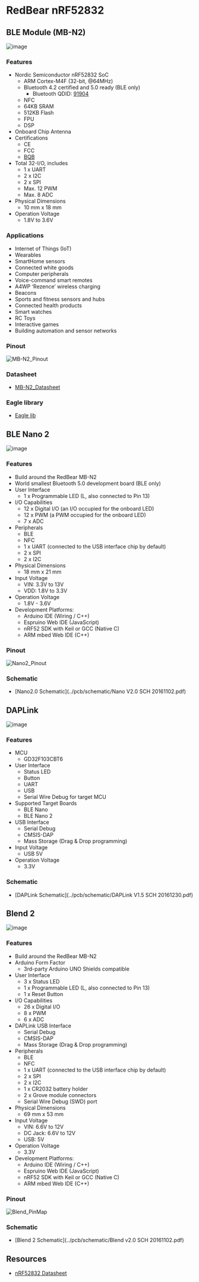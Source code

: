 # RedBear nRF52832


## BLE Module (MB-N2)

![image](images/MB-N2/BLEModule.png)

### Features

* Nordic Semiconductor nRF52832 SoC
    * ARM Cortex-M4F (32-bit, @64MHz)
    * Bluetooth 4.2 certified and 5.0 ready (BLE only)
    	* Bluetooth QDID: [91904](https://www.bluetooth.org/tpg/QLI_viewQDL.cfm?qid=33543)
    * NFC
    * 64KB SRAM
    * 512KB Flash
    * FPU
    * DSP
* Onboard Chip Antenna
* Certifications
    * CE
    * FCC
    * [BQB](https://www.bluetooth.org/tpg/QLI_viewQDL.cfm?qid=33543)
* Total 32-I/O, includes
    * 1 x UART
    * 2 x I2C
    * 2 x SPI
    * Max. 12 PWM
    * Max. 8 ADC
* Physical Dimensions
    * 10 mm x 18 mm
* Operation Voltage
    * 1.8V to 3.6V

### Applications

* Internet of Things (IoT)
* Wearables
* SmartHome sensors
* Connected white goods
* Computer peripherals
* Voice-command smart remotes
* A4WP ‘Rezence’ wireless charging
* Beacons
* Sports and fitness sensors and hubs
* Connected health products
* Smart watches
* RC Toys
* Interactive games
* Building automation and sensor networks

### Pinout

![MB-N2_Pinout](./images/MB-N2/MB-N2_Pinout.png)

### Datasheet

* [MB-N2_Datasheet](../datasheet/MB-N2_Datasheet.pdf)

### Eagle library

* [Eagle lib](../pcb/eagle)


## BLE Nano 2

![image](images/Nano2/Nano2.png)

### Features

* Build around the RedBear MB-N2
* World smallest Bluetooth 5.0 development board (BLE only)
* User Interface
    * 1 x Programmable LED (L, also connected to Pin 13)
* I/O Capabilities
    * 12 x Digital I/O (an I/O occupied for the onboard LED)
    * 12 x PWM (a PWM occupied for the onboard LED)
    * 7 x ADC
* Peripherals
    * BLE
    * NFC
    * 1 x UART (connected to the USB interface chip by default)
    * 2 x SPI
    * 2 x I2C
* Physical Dimensions
    * 18 mm x 21 mm
* Input Voltage
    * VIN: 3.3V to 13V
    * VDD: 1.8V to 3.3V
* Operation Voltage
    * 1.8V - 3.6V
* Development Platforms:
    * Arduino IDE (Wiring / C++)
    * Espruino Web IDE (JavaScript)
    * nRF52 SDK with Keil or GCC (Native C)
    * ARM mbed Web IDE (C++)

### Pinout

![Nano2_Pinout](./images/Nano2/Nano2_Pinout.png)

### Schematic

* [Nano2.0 Schematic](../pcb/schematic/Nano V2.0 SCH 20161102.pdf)


## DAPLink

![image](images/DAPLink/DAPLink.png)

### Features

* MCU
    * GD32F103CBT6
* User Interface
    * Status LED
    * Button
    * UART
    * USB
    * Serial Wire Debug for target MCU 
* Supported Target Boards
    * BLE Nano
    * BLE Nano 2
* USB Interface
    * Serial Debug
    * CMSIS-DAP
    * Mass Storage (Drag & Drop programming)
* Input Voltage
    * USB 5V
* Operation Voltage
    * 3.3V

### Schematic

* [DAPLink Schematic](../pcb/schematic/DAPLink V1.5 SCH 20161230.pdf)


## Blend 2

![image](images/Blend2/Blend2.png)

### Features

* Build around the RedBear MB-N2
* Arduino Form Factor
    * 3rd-party Arduino UNO Shields compatible
* User Interface
    * 3 x Status LED
    * 1 x Programmable LED (L, also connected to Pin 13)
    * 1 x Reset Button
* I/O Capabilities
    * 26 x Digital I/O
    * 8 x PWM
    * 6 x ADC
* DAPLink USB Interface
   * Serial Debug
   * CMSIS-DAP
   * Mass Storage (Drag & Drop programming)
* Peripherals
    * BLE
    * NFC
    * 1 x UART (connected to the USB interface chip by default)
    * 2 x SPI
    * 2 x I2C
    * 1 x CR2032 battery holder
    * 2 x Grove module connectors
    * Serial Wire Debug (SWD) port
* Physical Dimensions
    * 69 mm x 53 mm
* Input Voltage
    * VIN: 6.6V to 12V
    * DC Jack: 6.6V to 12V
    * USB: 5V
* Operation Voltage
    * 3.3V
* Development Platforms:
    * Arduino IDE (Wiring / C++)
    * Espruino Web IDE (JavaScript)
    * nRF52 SDK with Keil or GCC (Native C)
    * ARM mbed Web IDE (C++)

### Pinout

![Blend_PinMap](./images/Blend2/Blend2_Pinout.png)

### Schematic

* [Blend 2 Schematic](../pcb/schematic/Blend v2.0 SCH 20161102.pdf)


## Resources

* [nRF52832 Datasheet]()


